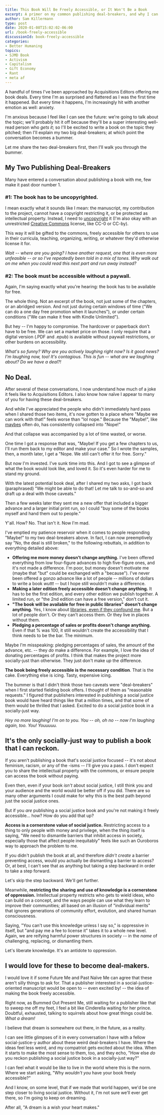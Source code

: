 ```yaml
---
title: This Book Will Be Freely Accessible, or It Won't Be a Book
excerpt: A primer on my common publishing deal-breakers, and why I can't do it any other way – at least not within the ethics of social justice.
author: Sam Killermann
type: post
date: 2020-01-08T15:02:02-06:00
url: /book-freely-accessible
discussionId: book-freely-accessible
categories:
- Better Humaning
topics: 
- SJMD Book
- Activism
- Capitalism
- Gift Economy
- Rant
- meta af
---
```


A handful of times I've been approached by Acquisitions Editors offering me book deals. Every time I'm as surprised and flattered as I was the first time it happened. But every time it happens, I'm increasingly hit with another emotion as well: anxiety.

I'm anxious because I feel like I can see the future: we're going to talk about the topic; we'll probably hit it off because they'll be a super interesting well-read person who _gets it_; so I'll be excited to write a book on the topic they pitched; then I'll explain my two big deal-breakers; at which point the conversation becomes a bummer. 

Let me share the two deal-breakers first, then I'll walk you through the bummer.

## My Two Publishing Deal-Breakers

Many have entered a conversation about publishing a book with me, few make it past door number 1.

### #1: The book has to be uncopyrighted.

I mean exactly what it sounds like I mean: the manuscript, my contribution to the project, cannot have a copyright restricting it, or be protected as intellectual property. Instead, I need to [uncopyright](https://uncopyright.org) it (I'm also okay with an unrestricted [Creative Commons](https://creativecommons.org/share-your-work/) license, like CC-0 or CC-by).

This way it will be gifted to the commons, freely accessible for others to use in their curricula, teaching, organizing, writing, or whatever they'd otherwise license it for.

_Wait -- where are you going? I have another request, one that is even more unfeasible -- or so I've repeatedly been told in a mix of tones. Why walk out on me when you could read this next part and run away instead?_

### #2: The book must be accessible without a paywall.

Again, I'm saying exactly what you're hearing: the book has to be available for free.

The whole thing. Not an excerpt of the book, not just some of the chapters, or an abridged version. And not just during certain windows of time ("We can do a one day free promotion when it launches"), or under certain conditions ("We can make it free with Kindle Unlimited").

But hey -- I'm happy to compromise. The hardcover or paperback don't have to be free. We can set a market price on those. I only require that a digital version (.PDF and .epub) is available without paywall restrictions, or other burdens on accessibility.

_What's so funny? Why are you actively laughing right now? Is it good news? I'm laughing now, too! It's contagious. This is fun -- what are we laughing about? Do we have a deal?!_

## No Deal.

After several of these conversations, I now understand how much of a joke it feels like to Acquisitions Editors. I also know how naïve I appear to many of you for having these deal-breakers. 

And while I've appreciated the people who didn't immediately hard pass when I shared those two items, it's now gotten to a place where "Maybe we can work with that!" feels worse than "lol nope." Because the "Maybe!", like [maybes](/maybes) often do, has consistently collapsed into "Nope!"

And that collapse was accompanied by a lot of time wasted, or worse.

One time I got a response that was, "Maybe! If you get a few chapters to us, I'll run them back to my editor and make your case." So I wrote the samples, then, a month later, I get a "Nope. We still can't offer it for free. Sorry." 

But now I'm invested. I've sunk time into this. And I got to see  a glimpse of what the book would look like, and loved it. So it's even harder for me to stand my ground.

With the latest potential book deal, after I shared my two asks, I got back (paraphrased) "We might be able to do that! Let me talk to so-and-so and draft up a deal with those caveats." 

Then a few weeks later they sent me a new offer that included a bigger advance and a larger initial print run, so I could "buy some of the books myself and hand them out to people." 

Y'all. How? No. That isn't it. Now I'm mad.

I've emptied my patience reservoir when it comes to people responding "Maybe!" to my two deal-breakers above. In fact, I can now preemptively say "No, the deal is still broken," to the following rebuttals, in addition to everything detailed above:

- **Offering me more money doesn't change anything.** I've been offered everything from low four-figure advances to high five-figure ones, and it's not made a difference. I'm poor, but money doesn't motivate me (maybe that "but" could be exchanged with a "because"). I've never been offered a gonzo advance like a lot of people -- millions of dollars to write a book _wuttt_ -- but I hope still wouldn't make a difference. 
- **Making a later edition freely accessible doesn't change anything.** It has to be the first edition, and every other edition we publish together. A limited run, or "the 2nd edition can have a free version," don't cut it.
- **"The book will be available for free in public libraries" doesn't change anything.** Yes, I know about [libraries, even if they confound me](https://www.samk.blog/libraries/). But a lot of people don't. Or they can't access them. Or they live in places without them.
- **Pledging a percentage of sales or profits doesn't change anything.** Even if that % was 100, it still wouldn't create the accessibility that I think needs to be the bar. The minimum.

Maybe I'm misspeaking: pledging percentages of sales, the amount of the advance, etc. -- they _do_ make a difference. For example, I love the idea of donating percentages of profits. I think that makes the project more socially-just than otherwise. They just don't make _up_ the difference. 

**The book being freely accessible is the necessary condition**. That is the cake. Everything else is icing. Tasty, expensive icing.

The bummer is that I didn't think those two caveats were "deal-breakers" when I first started fielding book offers. I thought of them as "reasonable requests." I figured that publishers interested in publishing a social justice book would have heard things like that a million times, and that some of them would be thrilled that I asked. Excited to do a social justice book in a socially-just way.

_Hey no more laughing! I'm on to you. You -- oh, oh no -- now I'm laughing again, too. You! Youuuuu._

## It's the only socially-just way to publish a book that I can reckon.

If you aren't publishing a book that's social justice focused -- it's not about feminism, racism, or any of the -isms -- I'll give you a pass. I don't expect you to share the intellectual property with the commons, or ensure people can access the book without paying.

Even then, even if your book _isn't_ about social justice, I still think you and your audience and the world would be better off if you did. There are so many other arguments I could make for why this is the best path beyond just the social justice ones.

But if you _are_ publishing a social justice book and you're not making it freely accessible... how? How do you add that up?

**Access is a cornerstone value of social justice.** Restricting access to a thing to only people with money and privilege, when the thing itself is saying, "We need to dismantle barriers that inhibit access in society, especially those that affect people inequitably" feels like such an Ouroboros way to approach the problem to me. 

If you didn't publish the book at all, and therefore _didn't create_ a barrier preventing access, would you actually be dismantling a barrier to access? Or, at best, I can't see that as anything but taking a step backward in order to take a step forward. 

Let's skip the step backward. We'll get further.

Meanwhile, **restricting the sharing and use of knowledge is a cornerstone of oppression.** Intellectual property restricts who gets to wield ideas, who can build on a concept, and the ways people can use what they learn to improve their communities; all based on an illusion of "individual merits" that ignores generations of community effort, evolution, and shared human consciousness.

Saying, "You can't use this knowledge unless I say so," is oppressive in itself, but "and pay me a fee to license it" takes it to a whole new level. Again, we are reifying harmful power structures in society -- in the _name_ of challenging, replacing, or dismantling them.

Let's liberate knowledge. It's an antidote to oppression.

## I would love for these to become deal-makers.

I would love it if some Future Me and Past Naïve Me can agree that these aren't silly things to ask for. That a publisher interested in a social-justice-oriented manuscript would be open to -- even excited by! -- the idea of making the book freely accessible.

Right now, as Bummed Out Present Me, still waiting for a publisher like that to sweep me off my feet, I feel a bit like Cinderella waiting for her prince. Doubtful, exhausted, talking to squirrels about how great things could be. _What a dream!_

I believe that dream is somewhere out there, in the future, as a reality.

I can see little glimpses of it in every conversation I have with a fellow social-justice-y author about these weird deal-breakers I have. Where the ideas feel less weird, and my compatriot gets excited about the idea. When it starts to make the most sense to them, too, and they echo, "How else _do_ you reckon publishing a social justice book in a socially-just way?"

I can feel what it would be like to live in the world where this is the norm. Where we start asking, "Why _wouldn't you_ have your book freely accessible?"

And I know, on some level, that if we made that world happen, we'd be one step closer to living social justice. Without it, I'm not sure we'll ever get there, so I'm going to keep on dreaming.

After all, "A dream is a wish your heart makes."